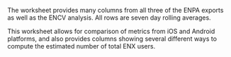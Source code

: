 The worksheet provides many columns from all three of the ENPA exports as well as the ENCV analysis. All rows are seven day rolling averages. 

This worksheet allows for comparison of metrics from iOS and Android platforms, and also provides columns showing several different ways to compute the estimated number of total ENX users. 
